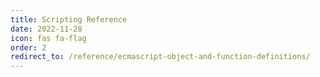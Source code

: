 ```yaml
---
title: Scripting Reference
date: 2022-11-28
icon: fas fa-flag
order: 2
redirect_to: /reference/ecmascript-object-and-function-definitions/
---
```

